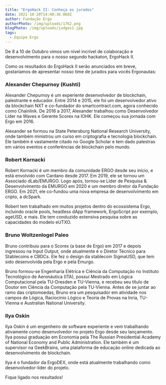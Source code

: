 ```yaml
---
title: "ErgoHack II: Conheça os jurados"
date: 2021-10-20T14:40:36.068Z
author: Fundação Ergo
authorPhoto: /img/uploads/1762.png
blogPhoto: /img/uploads/judges1.jpg
tags:
  - Equipe Ergo
---
```

<!--StartFragment-->



De 8 a 10 de Outubro vimos um nível incrível de colaboração e desenvolvimento para o nosso segundo hackaton, ErgoHack II.



Como os resultados do ErgoHack II serão anunciados em breve, gostaríamos de apresentar nosso time de jurados para vocês Ergonautas:



### Alexander Chepurnoy (Kushti)

Alexander Chepurnoy  é um experiente desenvolvedor de blockchain, palestrante e educador. Entre 2014 e 2015, ele foi um desenvolvedor ativo da blockchain NXT e co-fundador do smartcontract.com, agora conhecido como Chainlink. De 2016 a 2017, Alexander trabalhou como Desenvolvedor Líder na Waves e Gerente Scorex na IOHK. Ele começou sua jornada com Ergo em 2016.



Alexander se formou na State Petersburg National Research University, onde também ministrou um curso em criptografia e tecnologia blockchain. Ele também é vastamente citado no Google Scholar e tem dado palestras em vários eventos e conferências de blockchain pelo mundo.



### Robert Kornacki

Robert Kornacki é um membro da comunidade ERGO desde seu início, e está envolvido com Cardano desde 2017. Em 2019, ele se tornou um Associado dLab/EMURGO. Logo após, tornou-se Líder de Pesquisa & Desenvolvimento da EMURGO em 2020 e um membro diretor da Fundação ERGO. Em 2021, ele co-fundou uma nova empresa de desenvolvimento em cripto, a dcSpark.



Robert tem trabalhado em muitos projetos dentro do ecossistema Ergo, incluindo oracle pools, headless dApp framework, ErgoScript por exemplo, ageUSD, e mais. Ele tem conduzido extensiva pesquisa sobre as capacidades do modelo eUTXO.



### Bruno Woltzenlogel Paleo

Bruno contribuiu para o Scorex (a base de Ergo) em 2017 e depois ingressou na Input Output, onde atualmente é o Diretor Técnico para Stablecoins e CBDCs. Ele fez o design da stablecoin SigmaUSD, que tem sido desenvolvida pela Ergo e pela Emurgo.



Bruno formou-se Engenharia Elétrica e Ciência da Computação no Instituto Tecnológico de Aeronáutica (ITA), possui Mestrado em Lógica Computacional pela TU-Dresden e TU-Vienna, e recebeu seu título de Doutor em Ciência da Computação pela TU-Vienna. Antes de se juntar ao ramo das criptomoedas, Bruno era um pesquisador em atividade nos campos de Lógica, Raciocínio Lógico e Teoria de Provas na Inria, TU-Vienna e Australian National University.



### Ilya Oskin



Ilya Oskin é um engenheiro de software experiente e vem trabalhando ativamente como desenvolvedor no projeto Ergo desde seu lançamento. Ilya possui graduação em Economia pela The Russian Presidential Academy of National Economy and Public Administration. Ele também é um supervisor na GeekBrains, uma plataforma de educação online dedicada ao desenvolvimento de blockchain.

Ilya é o fundador da ErgoDEX, onde está atualmente trabalhando como desenvolvedor-líder do projeto. 



Fique ligado nos resultados!



<!--EndFragment-->